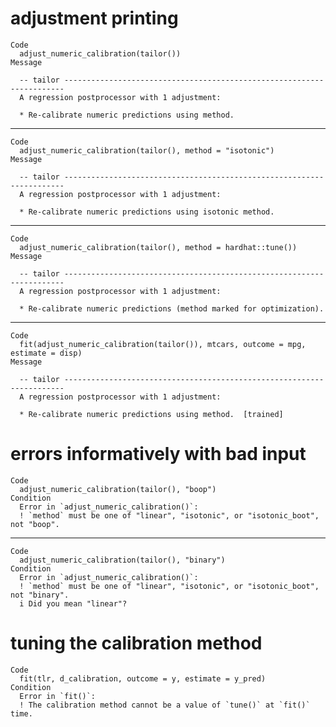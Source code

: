 # adjustment printing

    Code
      adjust_numeric_calibration(tailor())
    Message
      
      -- tailor ----------------------------------------------------------------------
      A regression postprocessor with 1 adjustment:
      
      * Re-calibrate numeric predictions using method.

---

    Code
      adjust_numeric_calibration(tailor(), method = "isotonic")
    Message
      
      -- tailor ----------------------------------------------------------------------
      A regression postprocessor with 1 adjustment:
      
      * Re-calibrate numeric predictions using isotonic method.

---

    Code
      adjust_numeric_calibration(tailor(), method = hardhat::tune())
    Message
      
      -- tailor ----------------------------------------------------------------------
      A regression postprocessor with 1 adjustment:
      
      * Re-calibrate numeric predictions (method marked for optimization).

---

    Code
      fit(adjust_numeric_calibration(tailor()), mtcars, outcome = mpg, estimate = disp)
    Message
      
      -- tailor ----------------------------------------------------------------------
      A regression postprocessor with 1 adjustment:
      
      * Re-calibrate numeric predictions using method.  [trained]

# errors informatively with bad input

    Code
      adjust_numeric_calibration(tailor(), "boop")
    Condition
      Error in `adjust_numeric_calibration()`:
      ! `method` must be one of "linear", "isotonic", or "isotonic_boot", not "boop".

---

    Code
      adjust_numeric_calibration(tailor(), "binary")
    Condition
      Error in `adjust_numeric_calibration()`:
      ! `method` must be one of "linear", "isotonic", or "isotonic_boot", not "binary".
      i Did you mean "linear"?

# tuning the calibration method

    Code
      fit(tlr, d_calibration, outcome = y, estimate = y_pred)
    Condition
      Error in `fit()`:
      ! The calibration method cannot be a value of `tune()` at `fit()` time.

